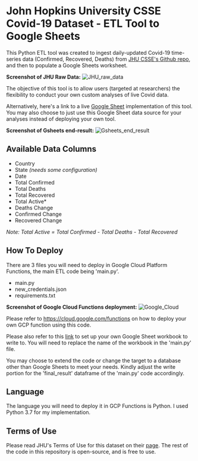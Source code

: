 # John Hopkins University CSSE Covid-19 Dataset - ETL Tool to Google Sheets

This Python ETL tool was created to ingest daily-updated Covid-19 time-series data (Confirmed, Recovered, Deaths) from [JHU CSSE's Github repo](https://github.com/CSSEGISandData/COVID-19/tree/master/csse_covid_19_data/csse_covid_19_time_series), and then to populate a Google Sheets worksheet.

**Screenshot of JHU Raw Data:**
![JHU_raw_data](https://user-images.githubusercontent.com/16263869/99160853-f1516b80-273f-11eb-8c5b-ee7eb306e801.PNG)


The objective of this tool is to allow users (targeted at researchers) the flexibility to conduct your own custom analyses of live Covid data.

Alternatively, here's a link to a live [Google Sheet](https://docs.google.com/spreadsheets/d/1Fk3r4bwZIxQpB-4u7l8Qj4cKTauRLIQX0ISfiLYdxuY/edit?usp=sharing) implementation of this tool.
You may also choose to just use this Google Sheet data source for your analyses instead of deploying your own tool.

**Screenshot of Gsheets end-result:**
![Gsheets_end_result](https://user-images.githubusercontent.com/16263869/99160861-0af2b300-2740-11eb-9676-63b5c324e865.PNG)

## Available Data Columns
- Country
- State  *(needs some configuration)*
- Date
- Total Confirmed
- Total Deaths
- Total Recovered
- Total Active*
- Deaths Change
- Confirmed Change
- Recovered Change

*Note: Total Active = Total Confirmed - Total Deaths - Total Recovered*

## How To Deploy
There are 3 files you will need to deploy in Google Cloud Platform Functions, the main ETL code being 'main.py'.

- main.py
- new_credentials.json
- requirements.txt

**Screenshot of Google Cloud Functions deployment:**
![Google_Cloud](https://user-images.githubusercontent.com/16263869/99160864-15ad4800-2740-11eb-8e4f-d81f5aae27d7.PNG)


Please refer to https://cloud.google.com/functions on how to deploy your own GCP function using this code.

Please also refer to this [link](https://developers.google.com/sheets/api/quickstart/python) to set up your own Google Sheet workbook to write to. You will need to replace the name of the workbook in the 'main.py' file.

You may choose to extend the code or change the target to a database other than Google Sheets to meet your needs. Kindly adjust the write portion for the 'final_result' dataframe of the 'main.py' code accordingly.

## Language
The language you will need to deploy it in GCP Functions is Python. I used Python 3.7 for my implementation.

## Terms of Use
Please read JHU's Terms of Use for this dataset on their [page](https://github.com/CSSEGISandData/COVID-19).
The rest of the code in this repository is open-source, and is free to use.
